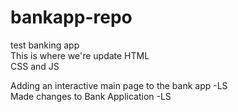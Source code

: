# bankapp-repo
test banking app  
This is where we're update HTML  
CSS and JS  


Adding an interactive main page to the bank app -LS    
Made changes to Bank Application -LS


